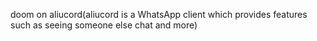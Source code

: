 doom on aliucord(aliucord is a WhatsApp client which provides features such as seeing someone else chat and more) 
